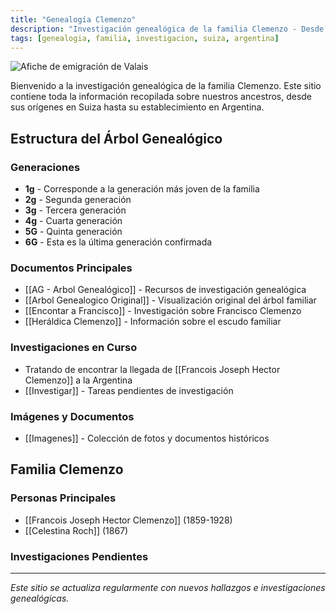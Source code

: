 ```yaml
---
title: "Genealogía Clemenzo"
description: "Investigación genealógica de la familia Clemenzo - Desde Suiza hasta Argentina"
tags: [genealogia, familia, investigacion, suiza, argentina]
---
```


![Afiche de emigración de Valais](Imagenes/Informacion/afiche%20emigracion%20valais.png)

Bienvenido a la investigación genealógica de la familia Clemenzo. Este sitio contiene toda la información recopilada sobre nuestros ancestros, desde sus orígenes en Suiza hasta su establecimiento en Argentina.

## Estructura del Árbol Genealógico

### Generaciones
- **1g** - Corresponde a la generación más joven de la familia
- **2g** - Segunda generación  
- **3g** - Tercera generación
- **4g** - Cuarta generación
- **5G** - Quinta generación
- **6G** - Esta es la última generación confirmada

### Documentos Principales
- [[AG - Arbol Genealógico]] - Recursos de investigación genealógica
- [[Arbol Genealogico Original]] - Visualización original del árbol familiar
- [[Encontar a Francisco]] - Investigación sobre Francisco Clemenzo
- [[Heráldica Clemenzo]] - Información sobre el escudo familiar

### Investigaciones en Curso
- Tratando de encontrar la llegada de [[Francois Joseph Hector Clemenzo]] a la Argentina
- [[Investigar]] - Tareas pendientes de investigación

### Imágenes y Documentos
- [[Imagenes]] - Colección de fotos y documentos históricos

## Familia Clemenzo

### Personas Principales
- [[Francois Joseph Hector Clemenzo]] (1859-1928)
- [[Celestina Roch]] (1867)


### Investigaciones Pendientes

---

*Este sitio se actualiza regularmente con nuevos hallazgos e investigaciones genealógicas.*
